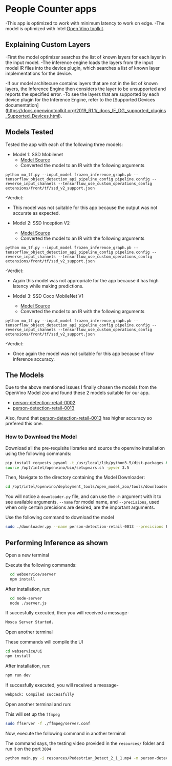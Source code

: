 # People Counter apps

-This app is optimized to work with minimum latency to work on edge. 
-The model is optimized with Intel [Open Vino toolkit](https://software.intel.com/content/www/us/en/develop/tools/openvino-toolkit.html). 

## Explaining Custom Layers

-First the model optimizer searches the list of known layers for each layer in the input model. 
-The inference engine loads the layers from the input model IR files into the device plugin, which searches a list of known layer implementations for the device. 

-If our model architecure contains layers that are not in the list of known layers, the Inference Engine then considers the 
layer to be unsupported and reports the specified error. 
-To see the layers that are supported by each device plugin for the Inference Engine, refer to 
the [Supported Devices documentation]
(https://docs.openvinotoolkit.org/2019_R1.1/_docs_IE_DG_supported_plugins_Supported_Devices.html).


## Models Tested

Tested the app with each of the following three models:

- Model 1: SSD Mobilenet
  - [Model Source](https://github.com/tensorflow/models/blob/master/research/object_detection/g3doc/detection_model_zoo.md)
  - Converted the model to an IR with the following arguments
  
```
python mo_tf.py --input_model frozen_inference_graph.pb --tensorflow_object_detection_api_pipeline_config pipeline.config --reverse_input_channels --tensorflow_use_custom_operations_config extensions/front/tf/ssd_v2_support.json
```
-Verdict:
  - This model was not suitable for this app because the output was not accurate as expected. 
  
- Model 2: SSD Inception V2
  - [Model Source](http://download.tensorflow.org/models/object_detection/ssd_inception_v2_coco_2018_01_28.tar.gz)
  - Converted the model to an IR with the following arguments
  
```
python mo_tf.py --input_model frozen_inference_graph.pb --tensorflow_object_detection_api_pipeline_config pipeline.config --reverse_input_channels --tensorflow_use_custom_operations_config extensions/front/tf/ssd_v2_support.json
```
-Verdict:
  - Again this model was not appropriate for the app because it has high latency while making predictions.
  
- Model 3: SSD Coco MobileNet V1
  - [Model Source](http://download.tensorflow.org/models/object_detection/ssd_inception_v2_coco_2018_01_28.tar.gz)
  - Converted the model to an IR with the following arguments

```
python mo_tf.py --input_model frozen_inference_graph.pb --tensorflow_object_detection_api_pipeline_config pipeline.config --reverse_input_channels --tensorflow_use_custom_operations_config extensions/front/tf/ssd_v2_support.json
```
-Verdict:
  - Once again the model was not suitable for this app because of low inference accuracy. 

## The Models

Due to the above mentioned issues I finally chosen the models from the OpenVino Model zoo and found these 2 models suitable for our app.
 
- [person-detection-retail-0002](https://docs.openvinotoolkit.org/latest/person-detection-retail-0002.html)
- [person-detection-retail-0013](https://docs.openvinotoolkit.org/latest/_models_intel_person_detection_retail_0013_description_person_detection_retail_0013.html)

Also, found that [person-detection-retail-0013](https://docs.openvinotoolkit.org/latest/_models_intel_person_detection_retail_0013_description_person_detection_retail_0013.html) has higher accuracy so prefered this one.

### How to Download the Model

Download all the pre-requisite libraries and source the openvino installation using the following commands:

```sh
pip install requests pyyaml -t /usr/local/lib/python3.5/dist-packages && clear && 
source /opt/intel/openvino/bin/setupvars.sh -pyver 3.5
```

Then, Navigate to the directory containing the Model Downloader:

```sh
cd /opt/intel/openvino/deployment_tools/open_model_zoo/tools/downloader
```

You will notice a `downloader.py` file, and can use the `-h` argument with it to see available arguments, `--name` for model name, and `--precisions`, used when only certain precisions are desired, are the important arguments. 

Use the following command to download the model

```sh
sudo ./downloader.py --name person-detection-retail-0013 --precisions FP16 -o /home/workspace
```

## Performing Inference as shown

Open a new terminal

Execute the following commands:

```sh
  cd webservice/server
  npm install
```
After installation, run:

```sh
  cd node-server
  node ./server.js
```

If succesfully executed, then you will received a message-

```sh
Mosca Server Started.
```

Open another terminal

These commands will compile the UI 

```sh
cd webservice/ui
npm install
```

After installation, run:

```sh
npm run dev
```

If succesfully executed, you will received a message-

```sh
webpack: Compiled successfully
```

Open another terminal and run:

This will set up the `ffmpeg` 

```sh
sudo ffserver -f ./ffmpeg/server.conf
```

Now, execute the following command in another terminal

The command says, the testing video provided in the `resources/` folder and run it on the port `3004`

```sh
python main.py -i resources/Pedestrian_Detect_2_1_1.mp4 -m person-detection-retail-0013/FP32/person-detection-retail-0013.xml -l /opt/intel/openvino/deployment_tools/inference_engine/lib/intel64/libcpu_extension_sse4.so -d CPU -pt 0.6 | ffmpeg -v warning -f rawvideo -pixel_format bgr24 -video_size 768x432 -framerate 24 -i - http://0.0.0.0:3004/fac.ffm
```
